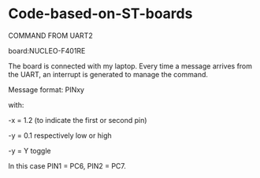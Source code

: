 # Code-based-on-ST-boards
COMMAND FROM UART2

board:NUCLEO-F401RE


The board is connected with my laptop.
Every time a message arrives from the UART, an interrupt is generated to manage the command.

Message format:
PINxy

with:

-x = 1.2 (to indicate the first or second pin)

-y = 0.1 respectively low or high

-y = Y toggle

In this case PIN1 = PC6, PIN2 = PC7.

